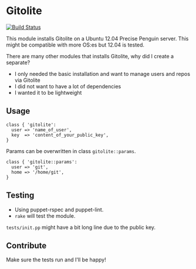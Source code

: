 # Gitolite

[![Build Status](https://secure.travis-ci.org/antonlindstrom/puppet-gitolite.png?branch=master)](http://travis-ci.org/antonlindstrom/puppet-gitolite)

This module installs Gitolite on a Ubuntu 12.04 Precise Penguin server. This might be compatible with more OS:es but 12.04 is tested.

There are many other modules that installs Gitolite, why did I create a separate?

* I only needed the basic installation and want to manage users and repos via Gitolite
* I did not want to have a lot of dependencies
* I wanted it to be lightweight

## Usage

    class { 'gitolite':
      user => 'name_of_user',
      key  => 'content_of_your_public_key',
    }

Params can be overwritten in class `gitolite::params`.

    class { 'gitolite::params':
      user => 'git',
      home => '/home/git',
    }

## Testing

* Using puppet-rspec and puppet-lint.
* `rake` will test the module.

`tests/init.pp` might have a bit long line due to the public key.

## Contribute

Make sure the tests run and I'll be happy!

